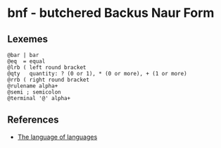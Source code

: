 # bnf - butchered Backus Naur Form

## Lexemes

```
@bar | bar
@eq  = equal
@lrb ( left round bracket
@qty   quantity: ? (0 or 1), * (0 or more), + (1 or more)
@rrb ( right round bracket
@rulename alpha+
@semi ; semicolon
@terminal '@' alpha+
```

## References

* [The language of languages](http://matt.might.net/articles/grammars-bnf-ebnf/)
